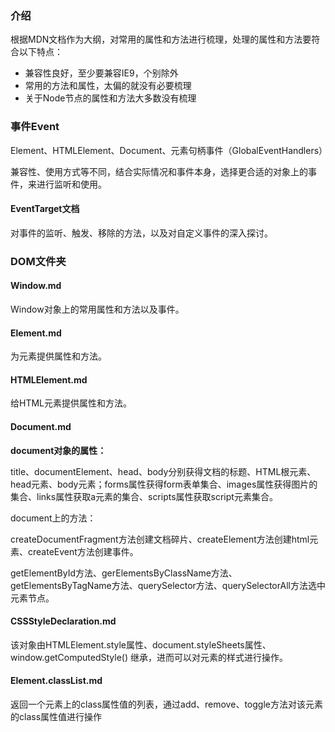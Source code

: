 ### 介绍

根据MDN文档作为大纲，对常用的属性和方法进行梳理，处理的属性和方法要符合以下特点：

- 兼容性良好，至少要兼容IE9，个别除外
- 常用的方法和属性，太偏的就没有必要梳理
- 关于Node节点的属性和方法大多数没有梳理



### 事件Event

Element、HTMLElement、Document、元素句柄事件（GlobalEventHandlers）

兼容性、使用方式等不同，结合实际情况和事件本身，选择更合适的对象上的事件，来进行监听和使用。

#### EventTarget文档

对事件的监听、触发、移除的方法，以及对自定义事件的深入探讨。

### DOM文件夹

#### Window.md

Window对象上的常用属性和方法以及事件。

#### Element.md

为元素提供属性和方法。

#### HTMLElement.md

给HTML元素提供属性和方法。

#### Document.md

**document对象的属性：**

title、documentElement、head、body分别获得文档的标题、HTML根元素、head元素、body元素；forms属性获得form表单集合、images属性获得图片的集合、links属性获取a元素的集合、scripts属性获取script元素集合。

document上的方法：

createDocumentFragment方法创建文档碎片、createElement方法创建html元素、createEvent方法创建事件。

getElementById方法、gerElementsByClassName方法、getElementsByTagName方法、querySelector方法、querySelectorAll方法选中元素节点。

#### CSSStyleDeclaration.md

该对象由HTMLElement.style属性、document.styleSheets属性、window.getComputedStyle() 继承，进而可以对元素的样式进行操作。

#### Element.classList.md

返回一个元素上的class属性值的列表，通过add、remove、toggle方法对该元素的class属性值进行操作



